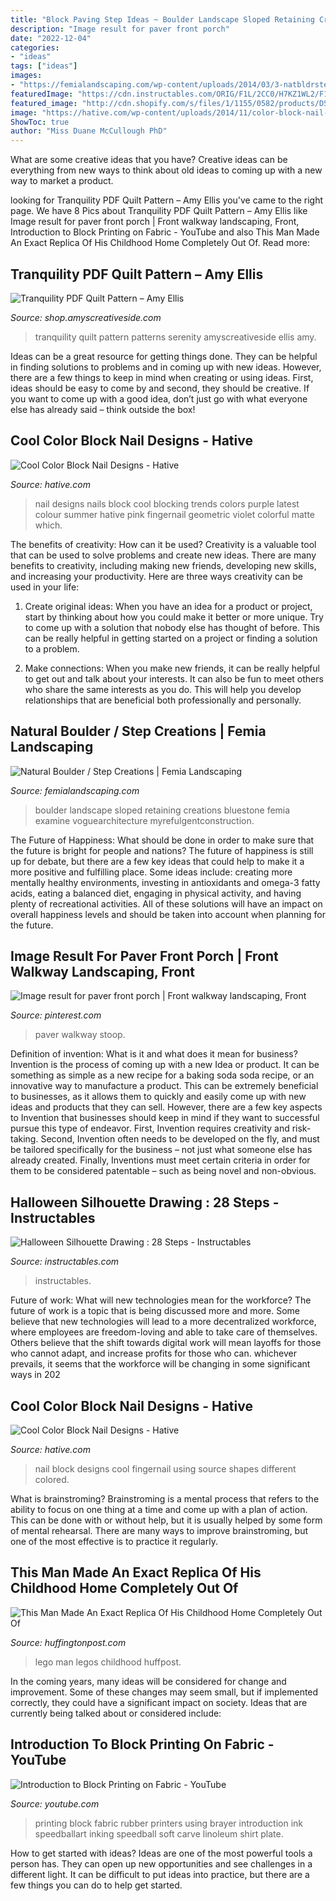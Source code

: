 ```yaml
---
title: "Block Paving Step Ideas ~ Boulder Landscape Sloped Retaining Creations Bluestone Femia Examine Voguearchitecture Myrefulgentconstruction"
description: "Image result for paver front porch"
date: "2022-12-04"
categories:
- "ideas"
tags: ["ideas"]
images:
- "https://femialandscaping.com/wp-content/uploads/2014/03/3-natbldrstepcreate1.jpg"
featuredImage: "https://cdn.instructables.com/ORIG/F1L/2CC0/H7KZ1WL2/F1L2CC0H7KZ1WL2.jpg?frame=1"
featured_image: "http://cdn.shopify.com/s/files/1/1155/0582/products/DSC_0212_1024x1024.jpg?v=1571439046"
image: "https://hative.com/wp-content/uploads/2014/11/color-block-nail-designs/3-color-block-nail-designs.jpg"
ShowToc: true
author: "Miss Duane McCullough PhD"
---
```



What are some creative ideas that you have?
Creative ideas can be everything from new ways to think about old ideas to coming up with a new way to market a product.

	

		
looking for Tranquility PDF Quilt Pattern – Amy Ellis you've came to the right page. We have 8 Pics about Tranquility PDF Quilt Pattern – Amy Ellis like Image result for paver front porch | Front walkway landscaping, Front, Introduction to Block Printing on Fabric - YouTube and also This Man Made An Exact Replica Of His Childhood Home Completely Out Of. Read more:
		
    
## Tranquility PDF Quilt Pattern – Amy Ellis

<img loading=lazy src="http://cdn.shopify.com/s/files/1/1155/0582/products/DSC_0212_1024x1024.jpg?v=1571439046" onerror="this.onerror=null;this.src='https://tse4.mm.bing.net/th?id=OIP.JUrRJmXWFUu91jpuhJzAIgHaE7&amp;pid=15.1';" alt="Tranquility PDF Quilt Pattern – Amy Ellis">

_Source: shop.amyscreativeside.com_

>tranquility quilt pattern patterns serenity amyscreativeside ellis amy. 

	

Ideas can be a great resource for getting things done. They can be helpful in finding solutions to problems and in coming up with new ideas. However, there are a few things to keep in mind when creating or using ideas. First, ideas should be easy to come by and second, they should be creative. If you want to come up with a good idea, don’t just go with what everyone else has already said – think outside the box!

    
## Cool Color Block Nail Designs - Hative

<img loading=lazy src="https://hative.com/wp-content/uploads/2014/11/color-block-nail-designs/3-color-block-nail-designs.jpg" onerror="this.onerror=null;this.src='https://tse4.mm.bing.net/th?id=OIP.9WvXRizTrQbjrl7ZE15xGwHaHa&amp;pid=15.1';" alt="Cool Color Block Nail Designs - Hative">

_Source: hative.com_

>nail designs nails block cool blocking trends colors purple latest colour summer hative pink fingernail geometric violet colorful matte which. 

	

The benefits of creativity: How can it be used?
Creativity is a valuable tool that can be used to solve problems and create new ideas. There are many benefits to creativity, including making new friends, developing new skills, and increasing your productivity. Here are three ways creativity can be used in your life: 
1. Create original ideas: When you have an idea for a product or project, start by thinking about how you could make it better or more unique. Try to come up with a solution that nobody else has thought of before. This can be really helpful in getting started on a project or finding a solution to a problem.

2. Make connections: When you make new friends, it can be really helpful to get out and talk about your interests. It can also be fun to meet others who share the same interests as you do. This will help you develop relationships that are beneficial both professionally and personally.

    
## Natural Boulder / Step Creations | Femia Landscaping

<img loading=lazy src="https://femialandscaping.com/wp-content/uploads/2014/03/3-natbldrstepcreate1.jpg" onerror="this.onerror=null;this.src='https://tse1.mm.bing.net/th?id=OIP.DRefNqR1-9Q619o-dWJi8AHaE6&amp;pid=15.1';" alt="Natural Boulder / Step Creations | Femia Landscaping">

_Source: femialandscaping.com_

>boulder landscape sloped retaining creations bluestone femia examine voguearchitecture myrefulgentconstruction. 

	

The Future of Happiness: What should be done in order to make sure that the future is bright for people and nations?
The future of happiness is still up for debate, but there are a few key ideas that could help to make it a more positive and fulfilling place. Some ideas include: creating more mentally healthy environments, investing in antioxidants and omega-3 fatty acids, eating a balanced diet, engaging in physical activity, and having plenty of recreational activities. All of these solutions will have an impact on overall happiness levels and should be taken into account when planning for the future.

    
## Image Result For Paver Front Porch | Front Walkway Landscaping, Front

<img loading=lazy src="https://i.pinimg.com/736x/ca/66/57/ca665788240b96cfccbe1c0c33f202f0.jpg" onerror="this.onerror=null;this.src='https://tse4.mm.bing.net/th?id=OIP.xsvbHuQWiO0X0GeTP6AVFgHaJ4&amp;pid=15.1';" alt="Image result for paver front porch | Front walkway landscaping, Front">

_Source: pinterest.com_

>paver walkway stoop. 

	

Definition of invention: What is it and what does it mean for business?
Invention is the process of coming up with a new Idea or product. It can be something as simple as a new recipe for a baking soda soda recipe, or an innovative way to manufacture a product. This can be extremely beneficial to businesses, as it allows them to quickly and easily come up with new ideas and products that they can sell. However, there are a few key aspects to Invention that businesses should keep in mind if they want to successful pursue this type of endeavor. First, Invention requires creativity and risk-taking. Second, Invention often needs to be developed on the fly, and must be tailored specifically for the business – not just what someone else has already created. Finally, Inventions must meet certain criteria in order for them to be considered patentable – such as being novel and non-obvious.

    
## Halloween Silhouette Drawing : 28 Steps - Instructables

<img loading=lazy src="https://cdn.instructables.com/ORIG/F1L/2CC0/H7KZ1WL2/F1L2CC0H7KZ1WL2.jpg?frame=1" onerror="this.onerror=null;this.src='https://tse1.mm.bing.net/th?id=OIP.kbC7fjNLtF1nf28V_Y2sbwHaJ6&amp;pid=15.1';" alt="Halloween Silhouette Drawing : 28 Steps - Instructables">

_Source: instructables.com_

>instructables. 

	

Future of work: What will new technologies mean for the workforce?
The future of work is a topic that is being discussed more and more. Some believe that new technologies will lead to a more decentralized workforce, where employees are freedom-loving and able to take care of themselves. Others believe that the shift towards digital work will mean layoffs for those who cannot adapt, and increase profits for those who can. whichever prevails, it seems that the workforce will be changing in some significant ways in 202
    
## Cool Color Block Nail Designs - Hative

<img loading=lazy src="https://hative.com/wp-content/uploads/2014/11/color-block-nail-designs/6-color-block-nail-designs.jpg" onerror="this.onerror=null;this.src='https://tse4.mm.bing.net/th?id=OIP.zCgub5iwRDbvFUFMhhvCMQHaLH&amp;pid=15.1';" alt="Cool Color Block Nail Designs - Hative">

_Source: hative.com_

>nail block designs cool fingernail using source shapes different colored. 

	

What is brainstroming? Brainstroming is a mental process that refers to the ability to focus on one thing at a time and come up with a plan of action. This can be done with or without help, but it is usually helped by some form of mental rehearsal. There are many ways to improve brainstroming, but one of the most effective is to practice it regularly.

    
## This Man Made An Exact Replica Of His Childhood Home Completely Out Of

<img loading=lazy src="https://s-i.huffpost.com/gen/1548461/images/o-LEGO-HOUSE-facebook.jpg" onerror="this.onerror=null;this.src='https://tse2.mm.bing.net/th?id=OIP.N0NnfrNU02mwVBZllrGGxQHaDt&amp;pid=15.1';" alt="This Man Made An Exact Replica Of His Childhood Home Completely Out Of">

_Source: huffingtonpost.com_

>lego man legos childhood huffpost. 

	

In the coming years, many ideas will be considered for change and improvement. Some of these changes may seem small, but if implemented correctly, they could have a significant impact on society. Ideas that are currently being talked about or considered include: 

    
## Introduction To Block Printing On Fabric - YouTube

<img loading=lazy src="http://i1.ytimg.com/vi/Un2DUWn3FLE/maxresdefault.jpg" onerror="this.onerror=null;this.src='https://tse4.mm.bing.net/th?id=OIP.6LXmo-kiKRw6BowC6DfPUQHaEK&amp;pid=15.1';" alt="Introduction to Block Printing on Fabric - YouTube">

_Source: youtube.com_

>printing block fabric rubber printers using brayer introduction ink speedballart inking speedball soft carve linoleum shirt plate. 

	

How to get started with ideas?
Ideas are one of the most powerful tools a person has. They can open up new opportunities and see challenges in a different light. It can be difficult to put ideas into practice, but there are a few things you can do to help get started.

